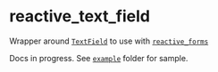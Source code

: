 # reactive_text_field

Wrapper around [`TextField`](https://api.flutter.dev/flutter/material/TextField-class.html) to use with [`reactive_forms`](https://pub.dev/packages/reactive_forms)

Docs in progress. See [`example`](https://github.com/artflutter/reactive_forms_widgets/tree/master/packages/reactive_text_field/example) folder for sample.